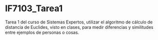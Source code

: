 # IF7103_Tarea1

Tarea 1 del curso de Sistemas Expertos, utilizar el algoritmo de cálculo de distancia de Euclides, visto en clases, para medir diferencias y similitudes entre ejemplos de personas o cosas.
